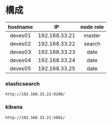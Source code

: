 # 構成

hostname | IP | node role 
:-:|:-:|:-:
deves01 | 192.168.33.21 | master  
deves02 | 192.168.33.22 | search
deves03 | 192.168.33.23 | date
deves04 | 192.168.33.24 | date
deves05 | 192.168.33.25 | date

### elasticsearch

```
http://192.168.33.22:9200/
```

### kibana

```
http://192.168.33.21:5601/
```
